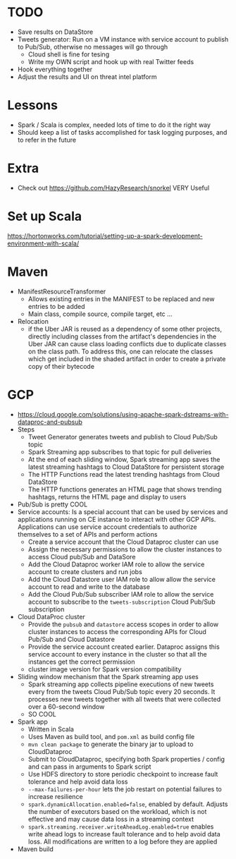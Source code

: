 # TODO
- Save results on DataStore
- Tweets generator: Run on a VM instance with service account to publish to Pub/Sub, otherwise no messages will go through
    - Cloud shell is fine for tesing
    - Write my OWN script and hook up with real Twitter feeds
- Hook everything together
- Adjust the results and UI on threat intel platform

# Lessons
- Spark / Scala is complex, needed lots of time to do it the right way
- Should keep a list of tasks accomplished for task logging purposes, and to refer in the future

# Extra
- Check out https://github.com/HazyResearch/snorkel VERY Useful

# Set up Scala
https://hortonworks.com/tutorial/setting-up-a-spark-development-environment-with-scala/

# Maven
- ManifestResourceTransformer
    - Allows existing entries in the MANIFEST to be replaced and new entries to be added
    - Main class, compile source, compile target, etc ...
- Relocation
    - if the Uber JAR is reused as a dependency of some other projects, directly including classes from the artifact's dependencies in the Uber JAR can cause class loading conflicts due to duplicate classes on the class path. To address this, one can relocate the classes which get included in the shaded artifact in order to create a private copy of their bytecode

# GCP
- https://cloud.google.com/solutions/using-apache-spark-dstreams-with-dataproc-and-pubsub
- Steps
    - Tweet Generator generates tweets and publish to Cloud Pub/Sub topic
    - Spark Streaming app subscribes to that topic for pull deliveries
    - At the end of each sliding window, Spark streaming app saves the latest streaming hashtags
        to Cloud DataStore for persistent storage
    - The HTTP Functions read the latest trending hashtags from Cloud DataStore
    - The HTTP functions generates an HTML page that shows trending hashtags, returns the HTML page
        and display to users
- Pub/Sub is pretty COOL
- Service accounts: Is a special account that can be used by services and applications running on CE instance to interact with other GCP APIs. Applications can use service account credentials to authorize themselves to a set of APIs and perform actions
    - Create a service account that the Cloud Dataproc cluster can use
    - Assign the necessary permissions to allow the cluster instances to access Cloud pub/Sub and DataSore
    - Add the Cloud Dataproc worker IAM role to allow the service account to create clusters and run jobs
    - Add the Cloud Datastore user IAM role to allow allow the service account to read and write to the database
    - Add the Cloud Pub/Sub subscriber IAM role to allow the service account to subscribe to the ``tweets-subscription`` Cloud Pub/Sub subscription
- Cloud DataProc cluster
    - Provide the ``pubsub`` and ``datastore`` access scopes in order to allow cluster instances to access the corresponding APIs for Cloud Pub/Sub and Cloud Datastore
    - Provide the service account created earlier. Dataproc assigns this service account to every instance in the cluster so that all the instances get the correct permission
    - cluster image version for Spark version compatibility
- Sliding window mechanism that the Spark streaming app uses
    - Spark streaming app collects pipeline executions of new tweets every from the tweets Cloud Pub/Sub topic every 20 seconds. It processes new tweets together with all tweets that were collected over a 60-second window
    - SO COOL
- Spark app
    - Written in Scala
    - Uses Maven as build tool, and ``pom.xml`` as build config file
    - ``mvn clean package`` to generate the binary jar to upload to CloudDataproc
    - Submit to CloudDataproc, specifying both Spark properties / config and can pass in arguments to Spark script
    - Use HDFS directory to store periodic checkpoint to increase fault tolerance and help avoid data loss
    - ``--max-failures-per-hour`` lets the job restart on potential failures to increase resilience
    - ``spark.dynamicAllocation.enabled=false``, enabled by default. Adjusts the number of executors based on the workload, which is not effective and may cause data loss in a streaming context
    - ``spark.streaming.receiver.writeAheadLog.enabled=true`` enables write ahead logs to increase fault tolerance and to help avoid data loss. All modifications are written to a log before they are applied
- Maven build